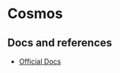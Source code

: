 # Cosmos


## Docs and references
- [Official Docs](https://azure.microsoft.com/es-mx/services/cosmos-db/)
